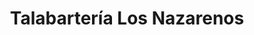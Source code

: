---
title: "Talabartería Los Nazarenos"
url: /montevideo/talabarteria-los-nazarenos/
shop: Allgemein
---